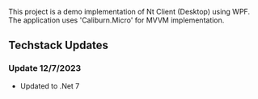 
This project is a demo implementation of Nt Client (Desktop) using WPF. The application uses 'Caliburn.Micro' for MVVM implementation.

## Techstack Updates

### Update 12/7/2023

- Updated to .Net 7
